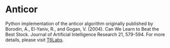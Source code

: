 # Anticor

Python implementation of the anticor algorithm originally published by Borodin, A., El-Yaniv, R., and Gogan, V. (2004). Can We Learn to Beat the Best Stock. Journal of Artificial Intelligence Research 21, 579-594.  For more details, please visit [T6Labs](https://www.t6labs.com).

